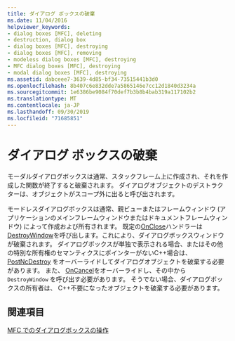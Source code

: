 ```yaml
---
title: ダイアログ ボックスの破棄
ms.date: 11/04/2016
helpviewer_keywords:
- dialog boxes [MFC], deleting
- destruction, dialog box
- dialog boxes [MFC], destroying
- dialog boxes [MFC], removing
- modeless dialog boxes [MFC], destroying
- MFC dialog boxes [MFC], destroying
- modal dialog boxes [MFC], destroying
ms.assetid: dabceee7-3639-4d85-bf34-73515441b3d0
ms.openlocfilehash: 8b407c6e832dde7a5865146e7cc12d1840d3234a
ms.sourcegitcommit: 1e6386be9084f70def7b3b8b4bab319a117102b2
ms.translationtype: MT
ms.contentlocale: ja-JP
ms.lasthandoff: 09/30/2019
ms.locfileid: "71685851"
---
```

# <a name="destroying-the-dialog-box"></a>ダイアログ ボックスの破棄

モーダルダイアログボックスは通常、スタックフレーム上に作成され、それを作成した関数が終了すると破棄されます。 ダイアログオブジェクトのデストラクターは、オブジェクトがスコープ外に出ると呼び出されます。

モードレスダイアログボックスは通常、親ビューまたはフレームウィンドウ (アプリケーションのメインフレームウィンドウまたはドキュメントフレームウィンドウ) によって作成および所有されます。 既定の[OnClose](../mfc/reference/cwnd-class.md#onclose)ハンドラーは[DestroyWindow](../mfc/reference/cwnd-class.md#destroywindow)を呼び出します。これにより、ダイアログボックスウィンドウが破棄されます。 ダイアログボックスが単独で表示される場合、またはその他の特別な所有権のセマンティクスにポインターがないC++場合は、[PostNcDestroy](../mfc/reference/cwnd-class.md#postncdestroy) をオーバーライドしてダイアログオブジェクトを破棄する必要があります。 また、 [OnCancel](../mfc/reference/cdialog-class.md#oncancel)をオーバーライドし、その中から `DestroyWindow` を呼び出す必要があります。 そうでない場合、ダイアログボックスの所有者は、 C++不要になったオブジェクトを破棄する必要があります。

## <a name="see-also"></a>関連項目

[MFC でのダイアログボックスの操作](../mfc/life-cycle-of-a-dialog-box.md)
